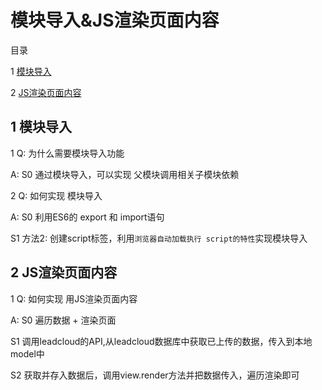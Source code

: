 ﻿# 模块导入&JS渲染页面内容

目录

1 [模块导入](#1)

2 [JS渲染页面内容](#2)


## <span id="1"> 1 模块导入 </span>

1 Q: 为什么需要模块导入功能

A: S0 通过模块导入，可以实现 父模块调用相关子模块依赖


2 Q: 如何实现 模块导入

A: S0 利用ES6的 export 和 import语句

S1 方法2: 创建script标签，利用`浏览器自动加载执行 script的特性`实现模块导入


## <span id="2"> 2 JS渲染页面内容 </span>

1 Q: 如何实现 用JS渲染页面内容

A: S0 遍历数据 + 渲染页面

S1 调用leadcloud的API,从leadcloud数据库中获取已上传的数据，传入到本地model中

S2 获取并存入数据后，调用view.render方法并把数据传入，遍历渲染即可
